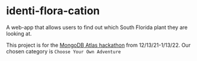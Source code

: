 # identi-flora-cation
A web-app that allows users to find out which South Florida plant they are looking at.

This project is for the [MongoDB Atlas hackathon](https://dev.to/devteam/announcing-the-mongodb-atlas-hackathon-on-dev-4b6m) from 12/13/21-1/13/22. Our chosen category is `Choose Your Own Adventure`
